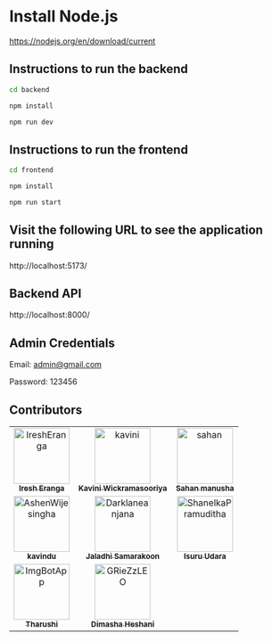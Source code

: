 # Install Node.js
https://nodejs.org/en/download/current

## Instructions to run the backend
```bash
cd backend
```

```bash
npm install
```

```bash
npm run dev
```

## Instructions to run the frontend
```bash
cd frontend
```

```bash
npm install
```

```bash
npm run start
```

## Visit the following URL to see the application running
http://localhost:5173/

## Backend API
http://localhost:8000/

## Admin Credentials

Email: admin@gmail.com

Password: 123456

## Contributors

<table>
<tr>
    <td align="center">
        <a href="https://github.com/IreshEranga">
            <img src="https://github.com/IreshEranga.png" width="100(px);" alt="IreshEranga"/>
            <br />
            <sub><b>Iresh Eranga</b></sub>
        </a>
    </td>
    <td align="center">
        <a href="https://github.com/KaviniWickramasooriya">
            <img src="https://github.com/KaviniWickramasooriya.png" width="100(px);" alt="kavini"/>
            <br />
            <sub><b>Kavini Wickramasooriya</b></sub>
        </a>
    </td>
    <td align="center">
        <a href="https://github.com/sahan-manusha">
            <img src="https://github.com/sahan-manusha.png" width="100(px);" alt="sahan"/>
            <br />
            <sub><b>Sahan manusha</b></sub>
        </a>
    </td></tr>
<tr>
    <td align="center">
        <a href="https://github.com/kavindu0711">
            <img src="https://github.com/kavindu0711.png" width="100(px);" alt="AshenWijesingha"/>
            <br />
            <sub><b>kavindu</b></sub>
        </a>
    </td>
    <td align="center">
        <a href="https://github.com/jaladhisamarakoon">
            <img src="https://github.com/jaladhisamarakoon.png" width="100(px);" alt="Darklaneanjana"/>
            <br />
            <sub><b>Jaladhi Samarakoon</b></sub>
        </a>
    </td>
    <td align="center">
        <a href="https://github.com/IT22350428">
            <img src="https://github.com/IT22350428.png" width="100(px);" alt="ShanelkaPramuditha"/>
            <br />
            <sub><b>Isuru Udara</b></sub>
        </a>
    </td></tr>
<tr>
    <td align="center">
        <a href="https://github.com/DLTS0621">
            <img src="https://github.com/DLTS0621.png" width="100(px);" alt="ImgBotApp"/>
            <br />
            <sub><b>Tharushi</b></sub>
        </a>
    </td>
    <td align="center">
        <a href="https://github.com/DimashaHashani">
            <img src="https://github.com/DimashaHashani.png" width="100(px);" alt="GRieZzLEO"/>
            <br />
            <sub><b>Dimasha Heshani</b></sub>
        </a>
    </td>
    </tr>

        
       
        
 
</table>
<!-- readme: contributors -end -->
